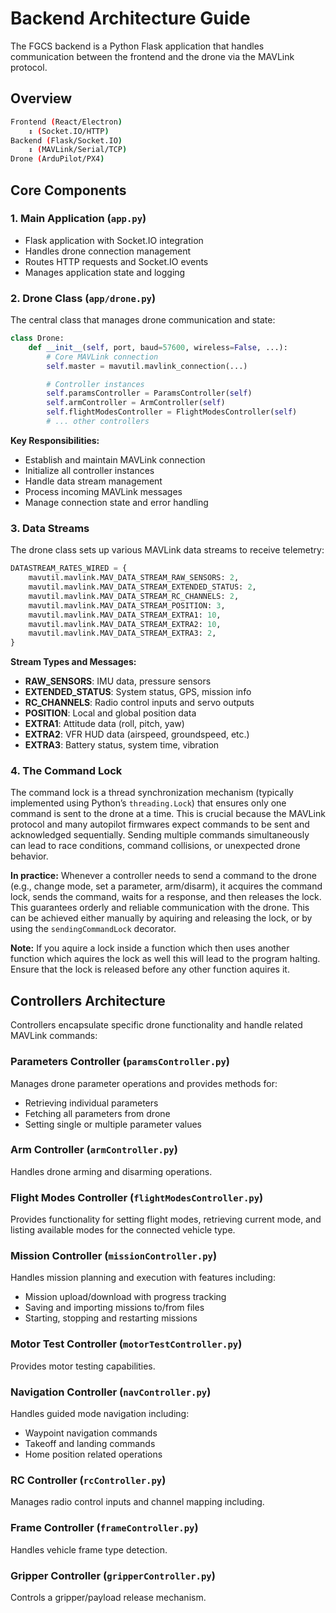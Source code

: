 # Backend Architecture Guide

The FGCS backend is a Python Flask application that handles communication between the frontend and the drone via the MAVLink protocol.

## Overview

```bash
Frontend (React/Electron)
    ↕ (Socket.IO/HTTP)
Backend (Flask/Socket.IO)
    ↕ (MAVLink/Serial/TCP)
Drone (ArduPilot/PX4)
```

## Core Components

### 1. Main Application (`app.py`)

- Flask application with Socket.IO integration
- Handles drone connection management
- Routes HTTP requests and Socket.IO events
- Manages application state and logging

### 2. Drone Class (`app/drone.py`)

The central class that manages drone communication and state:

```python
class Drone:
    def __init__(self, port, baud=57600, wireless=False, ...):
        # Core MAVLink connection
        self.master = mavutil.mavlink_connection(...)

        # Controller instances
        self.paramsController = ParamsController(self)
        self.armController = ArmController(self)
        self.flightModesController = FlightModesController(self)
        # ... other controllers
```

**Key Responsibilities:**

- Establish and maintain MAVLink connection
- Initialize all controller instances
- Handle data stream management
- Process incoming MAVLink messages
- Manage connection state and error handling

### 3. Data Streams

The drone class sets up various MAVLink data streams to receive telemetry:

```python
DATASTREAM_RATES_WIRED = {
    mavutil.mavlink.MAV_DATA_STREAM_RAW_SENSORS: 2,
    mavutil.mavlink.MAV_DATA_STREAM_EXTENDED_STATUS: 2,
    mavutil.mavlink.MAV_DATA_STREAM_RC_CHANNELS: 2,
    mavutil.mavlink.MAV_DATA_STREAM_POSITION: 3,
    mavutil.mavlink.MAV_DATA_STREAM_EXTRA1: 10,
    mavutil.mavlink.MAV_DATA_STREAM_EXTRA2: 10,
    mavutil.mavlink.MAV_DATA_STREAM_EXTRA3: 2,
}
```

**Stream Types and Messages:**

- **RAW_SENSORS**: IMU data, pressure sensors
- **EXTENDED_STATUS**: System status, GPS, mission info
- **RC_CHANNELS**: Radio control inputs and servo outputs
- **POSITION**: Local and global position data
- **EXTRA1**: Attitude data (roll, pitch, yaw)
- **EXTRA2**: VFR HUD data (airspeed, groundspeed, etc.)
- **EXTRA3**: Battery status, system time, vibration

### 4. The Command Lock

The command lock is a thread synchronization mechanism (typically implemented using Python’s `threading.Lock`) that ensures only one command is sent to the drone at a time. This is crucial because the MAVLink protocol and many autopilot firmwares expect commands to be sent and acknowledged sequentially. Sending multiple commands simultaneously can lead to race conditions, command collisions, or unexpected drone behavior.

**In practice:**
Whenever a controller needs to send a command to the drone (e.g., change mode, set a parameter, arm/disarm), it acquires the command lock, sends the command, waits for a response, and then releases the lock. This guarantees orderly and reliable communication with the drone. This can be achieved either manually by aquiring and releasing the lock, or by using the `sendingCommandLock` decorator.

**Note:**
If you aquire a lock inside a function which then uses another function which aquires the lock as well this will lead to the program halting. Ensure that the lock is released before any other function aquires it.

## Controllers Architecture

Controllers encapsulate specific drone functionality and handle related MAVLink commands:

### Parameters Controller (`paramsController.py`)

Manages drone parameter operations and provides methods for:

- Retrieving individual parameters
- Fetching all parameters from drone
- Setting single or multiple parameter values

### Arm Controller (`armController.py`)

Handles drone arming and disarming operations.

### Flight Modes Controller (`flightModesController.py`)

Provides functionality for setting flight modes, retrieving current mode, and listing available modes for the connected vehicle type.

### Mission Controller (`missionController.py`)

Handles mission planning and execution with features including:

- Mission upload/download with progress tracking
- Saving and importing missions to/from files
- Starting, stopping and restarting missions

### Motor Test Controller (`motorTestController.py`)

Provides motor testing capabilities.

### Navigation Controller (`navController.py`)

Handles guided mode navigation including:

- Waypoint navigation commands
- Takeoff and landing commands
- Home position related operations

### RC Controller (`rcController.py`)

Manages radio control inputs and channel mapping including.

### Frame Controller (`frameController.py`)

Handles vehicle frame type detection.

### Gripper Controller (`gripperController.py`)

Controls a gripper/payload release mechanism.
